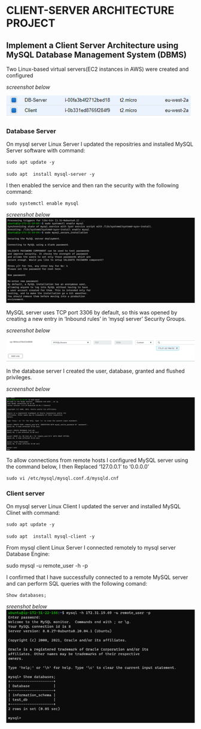 # CLIENT-SERVER ARCHITECTURE PROJECT

## Implement a Client Server Architecture using MySQL Database Management System (DBMS)

Two Linux-based virtual servers(EC2 instances in AWS) were created and configured  

*screenshot below*

![Pic8](./images/Pic8.png)

### Database Server

On mysql server Linux Server I updated the repositries and installed MySQL Server software with command: 

```
sudo apt update -y

sudo apt  install mysql-server -y
```
I then enabled the service and then ran the security with the following command: 

```
sudo systemctl enable mysql
```
 *screenshot below*
![Pic10](./images/Pic10.png)

MySQL server uses TCP port 3306 by default, so this was opened by creating a new entry in ‘Inbound rules’ in ‘mysql server’ Security Groups.

*screenshot below*

![Pic9](./images/Pic9.png)

In the database server I created the user, database, granted and flushed privileges.

*screenshot below*

![Pic11](./images/Pic11.png)


To allow connections from remote hosts I  configured MySQL server  using the command below, I then Replaced ‘127.0.0.1’ to ‘0.0.0.0’ 
 
``` 
sudo vi /etc/mysql/mysql.conf.d/mysqld.cnf
```



### Client server

On mysql server Linux Client I updated the server and installed MySQL Clinet with command: 

```
sudo apt update -y

sudo apt  install mysql-client -y
```

From mysql client Linux Server I connected remotely to mysql server Database Engine: 

sudo mysql -u remote_user -h <ip address> -p

I confirmed that I have successfully connected to a remote MySQL server and can perform SQL queries with the following comand: 

```
Show databases;
```

*sreenshot below*
![Pic12a](./images/Pic12a.png)
